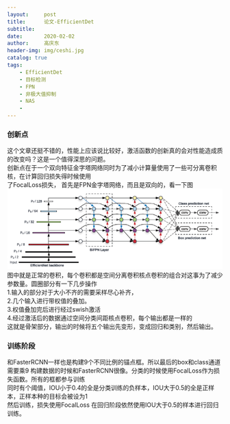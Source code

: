 ```yaml
---
layout:     post
title:      论文-EfficientDet
subtitle:   
date:       2020-02-02
author:     高庆东
header-img: img/ceshi.jpg
catalog: true
tags:
    - EfficientDet
    - 目标检测
    - FPN
    - 非极大值抑制
    - NAS
    - 
---
```


### 创新点
这个文章还挺不错的，性能上应该说比较好，激活函数的创新真的会对性能造成质的改变吗？这是一个值得深思的问题。  
创新点在于一个双向特征金字塔网络同时为了减小计算量使用了一些可分离卷积核，在计算回归损失得时候使用  
了FocalLoss损失，
首先是FPN金字塔网络，而且是双向的，看一下图
![双向fpn](/img/双向FPN.png)  
图中就是正常的卷积，每个卷积都是空间分离卷积核点卷积的组合对这事为了减少参数量。圆圈部分有一下几步操作  
1.输入的部分对于大小不齐的需要采样尽心补齐，  
2.几个输入进行带权值的叠加。  
3.权值叠加完后进行经过swish激活  
4.经过激活后的数据通过空间分类间距核点卷积，每个输出都是一样的  
这就是骨架部分，输出的时候将五个输出先变形，变成回归和类别，然后输出。  

### 训练阶段  
和FasterRCNN一样也是构建9个不同比例的锚点框。所以最后的box和class通道需要乘9 
构建数据的时候和FasterRCNN很像。分类的时候使用FocalLoss作为损失函数。所有的框都参与训练  
同时有个阈值，IOU小于0.4的全是分类训练的负样本，IOU大于0.5的全是正样本，正样本种的目标会被设为1  
然后训练，损失使用FocalLoss
在回归阶段依然使用IOU大于0.5的样本进行回归训练。
